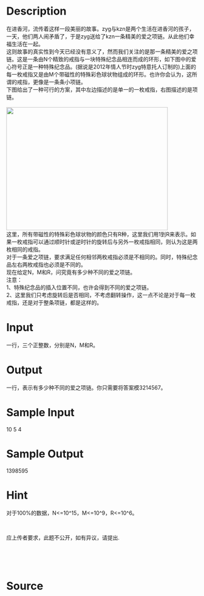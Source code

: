 
# Description

<div class="content"><div>在进香河，流传着这样一段美丽的故事。zyg与kzn是两个生活在进香河的孩子，一天，他们两人闹矛盾了，于是zyg送给了kzn一条精美的爱之项链。从此他们幸福生活在一起。 </div>
<div>这则故事的真实性到今天已经没有意义了，然而我们关注的是那一条精美的爱之项链。这是一条由N个精致的戒指与一块特殊纪念品相连而成的环形，如下图中的爱心符号正是一种特殊纪念品。(据说是2012年情人节时zyg特意托人订制的)上面的每一枚戒指又是由M个带磁性的特殊彩色球状物组成的环形。也许你会认为，这所谓的戒指，更像是一条条小项链。 </div>
<div>下图给出了一种可行的方案，其中左边描述的是单一的一枚戒指，右图描述的是项链。 </div>
<div> </div>
<div><img src="/source/bzoj/4330/img/aHR0cHM6Ly9seWRzeS5jb20vSnVkZ2VPbmxpbmUvdXBsb2FkLzIwMTUxMS8zNDU0LmpwZw==.jpg" width="425" height="324" alt=""/></div>
<div></div>
<div></div>
<div>这里，所有带磁性的特殊彩色球状物的颜色只有R种，这里我们用1到R来表示。如果一枚戒指可以通过顺时针或逆时针的旋转后与另外一枚戒指相同，则认为这是两枚相同的戒指。 </div>
<div>对于一条爱之项链，要求满足任何相邻两枚戒指必须是不相同的。同时，特殊纪念品左右两枚戒指也必须是不同的。 </div>
<div>现在给定N，M和R，问究竟有多少种不同的爱之项链。 </div>
<div>注意： </div>
<div>1、特殊纪念品的插入位置不同，也许会得到不同的爱之项链。 </div>
<div>2、这里我们只考虑旋转后是否相同，不考虑翻转操作，这一点不论是对于每一枚戒指，还是对于整条项链，都是这样的。 </div>
<div></div>
<p></p></div>

# Input

<div class="content"><div>一行，三个正整数，分别是N，M和R。 </div>
<div></div>
<p></p></div>

# Output

<div class="content"><div>一行，表示有多少种不同的爱之项链。你只需要将答案模3214567。 </div>
<div></div>
<p></p></div>

# Sample Input

<div class="content"><span class="sampledata">10 5 4 </span></div>

# Sample Output

<div class="content"><span class="sampledata">1398595 </span></div>

# Hint

<div class="content"><p></p><p>对于100%的数据，N&lt;=10^15，M&lt;=10^9，R&lt;=10^6。 </p><br/>
<p>应上传者要求，此题不公开，如有异议，请提出.</p><br/>
<p></p><br/>
<p></p><p></p></div>

# Source

<div class="content"><p><a href="problemset.php?search="></a></p></div>

